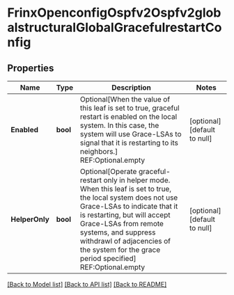 # FrinxOpenconfigOspfv2Ospfv2globalstructuralGlobalGracefulrestartConfig

## Properties
Name | Type | Description | Notes
------------ | ------------- | ------------- | -------------
**Enabled** | **bool** | Optional[When the value of this leaf is set to true, graceful restart is enabled on the local system. In this case, the system will use Grace-LSAs to signal that it is restarting to its neighbors.] REF:Optional.empty | [optional] [default to null]
**HelperOnly** | **bool** | Optional[Operate graceful-restart only in helper mode. When this leaf is set to true, the local system does not use Grace-LSAs to indicate that it is restarting, but will accept Grace-LSAs from remote systems, and suppress withdrawl of adjacencies of the system for the grace period specified] REF:Optional.empty | [optional] [default to null]

[[Back to Model list]](../README.md#documentation-for-models) [[Back to API list]](../README.md#documentation-for-api-endpoints) [[Back to README]](../README.md)


